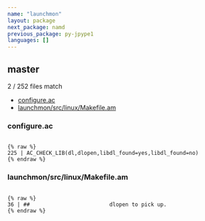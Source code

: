 ```yaml
---
name: "launchmon"
layout: package
next_package: namd
previous_package: py-jpype1
languages: []
---
```

## master
2 / 252 files match

 - [configure.ac](#configureac)
 - [launchmon/src/linux/Makefile.am](#launchmonsrclinuxmakefileam)

### configure.ac

```

{% raw %}
225 | AC_CHECK_LIB(dl,dlopen,libdl_found=yes,libdl_found=no)
{% endraw %}

```
### launchmon/src/linux/Makefile.am

```

{% raw %}
36 | ##                         dlopen to pick up.
{% endraw %}

```